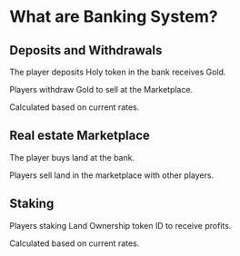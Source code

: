 # What are Banking System?

## Deposits and Withdrawals

The player deposits Holy token in the bank receives Gold.

Players withdraw Gold to sell at the Marketplace.

Calculated based on current rates.

## Real estate Marketplace

The player buys land at the bank.

Players sell land in the marketplace with other players.

## Staking

Players staking Land Ownership token ID to receive profits.

Calculated based on current rates.





